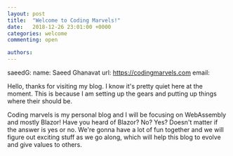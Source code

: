 ```yaml
---
layout: post
title:  "Welcome to Coding Marvels!"
date:   2018-12-26 23:01:00 +0000
categories: welcome
commenting: open

authors:
---
```

saeedG:
	name: Saeed Ghanavat
	url: https://codingmarvels.com
	email:

Hello, thanks for visiting my blog. I know it's pretty quiet here at the moment. This is because I am setting up the gears and putting up things where their should be.

Coding marvels is my personal blog and I will be focusing on WebAssembly and mostly Blazor! Have you heard of Blazor? No? Yes? Doesn't matter if the answer is yes or no. We're gonna have a lot of fun together and we will figure out exciting stuff as we go along, which will help this blog to evolve and give values to others.

[jekyll-docs]: https://jekyllrb.com/docs/home
[jekyll-gh]:   https://github.com/jekyll/jekyll
[jekyll-talk]: https://talk.jekyllrb.com/
